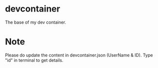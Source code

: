 # devcontainer
The base of my dev container.

# Note
Please do update the content in devcontainer.json (UserName & ID). Type "id" in terminal to get details.
